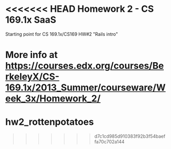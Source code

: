 <<<<<<< HEAD
Homework 2 - CS 169.1x SaaS
==================

Starting point for CS 169.1x/CS169 HW#2 "Rails intro"

More info at https://courses.edx.org/courses/BerkeleyX/CS-169.1x/2013_Summer/courseware/Week_3x/Homework_2/
=======
hw2_rottenpotatoes
==================
>>>>>>> d7c1cd985d910383f92b3f54baeffa70c702a144
